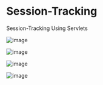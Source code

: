 # Session-Tracking
Session-Tracking Using Servlets

![image](https://user-images.githubusercontent.com/22257930/223733682-46bfd64e-b45d-4f08-aef6-241784342374.png)

![image](https://user-images.githubusercontent.com/22257930/223733747-1a0097f8-9191-44e7-a5f9-d7a6cee092bb.png)

![image](https://user-images.githubusercontent.com/22257930/223733809-507d18fb-b06c-47e9-b3e1-8646a1d79f59.png)

![image](https://user-images.githubusercontent.com/22257930/223734106-0bb6b794-965a-40c5-82dc-75e3d7dbf42e.png)

